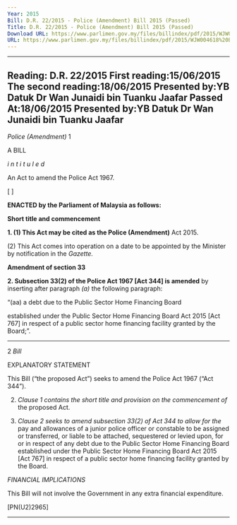 ```yaml
---
Year: 2015
Bill: D.R. 22/2015 - Police (Amendment) Bill 2015 (Passed)
Title: D.R. 22/2015 - Police (Amendment) Bill 2015 (Passed)
Download URL: https://www.parlimen.gov.my/files/billindex/pdf/2015/WJW004618%20BI%20DR22.pdf
URL: https://www.parlimen.gov.my/files/billindex/pdf/2015/WJW004618%20BI%20DR22.pdf
---
```

---
Reading:
D.R. 22/2015
First reading:15/06/2015
The second reading:18/06/2015
Presented by:YB Datuk Dr Wan Junaidi bin Tuanku Jaafar
Passed At:18/06/2015
Presented by:YB Datuk Dr Wan Junaidi bin Tuanku Jaafar
---

_Police (Amendment)_ 1

A BILL

_i n t i t u l e d_

An Act to amend the Police Act 1967.

[ ]

**ENACTED by the Parliament of Malaysia as follows:**

**Short title and commencement**

**1. (1) This Act may be cited as the Police (Amendment)**
Act 2015.

(2) This Act comes into operation on a date to be appointed
by the Minister by notification in the _Gazette._

**Amendment of section 33**

**2. Subsection 33(2) of the Police Act 1967 [Act 344] is amended**
by inserting after paragraph _(a)_ the following paragraph:

“(aa) a debt due to the Public Sector Home Financing Board

established under the Public Sector Home Financing
Board Act 2015 [Act 767] in respect of a public sector
home financing facility granted by the Board;”.


-----

2 _Bill_

EXPLANATORY STATEMENT

This Bill (“the proposed Act”) seeks to amend the Police Act 1967
(“Act 344”).

2. _Clause 1 contains the short title and provision on the commencement of_
the proposed Act.

3. _Clause 2 seeks to amend subsection 33(2) of Act 344 to allow for the_
pay and allowances of a junior police officer or constable to be assigned or
transferred, or liable to be attached, sequestered or levied upon, for or in
respect of any debt due to the Public Sector Home Financing Board established
under the Public Sector Home Financing Board Act 2015 [Act 767] in respect
of a public sector home financing facility granted by the Board.

_FINANCIAL IMPLICATIONS_

This Bill will not involve the Government in any extra financial
expenditure.

[PN(U2)2965]


-----

